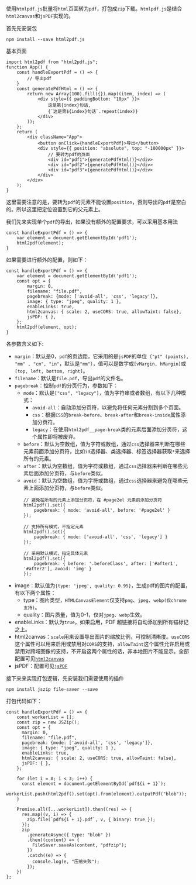 使用`htmlpdf.js`批量将`html`页面转为`pdf`，打包成`zip`下载。`htmlpdf.js`是结合`html2canvas`和`jsPDF`实现的。

首先先安装包
```
npm install --save html2pdf.js
```

基本页面
```
import html2pdf from "html2pdf.js";
function App() {
    const handleExportPdf = () => {
        // 导出pdf
    }
    const generatePdfHtml = () => {
        return new Array(100).fill({}).map((item, index) => (
            <div style={{ paddingBottom: "10px" }}>
                这是第{index}句话,
                {`这是第${index}句话`.repeat(index)}
            </div>
        ));
    };
    return (
        <div className="App">
            <button onClick={handleExportPdf}>导出</button>
            <div style={{ position: "absolute", top: "-100000px" }}>
                // 要转为pdf的页面
                <div id="pdf1">{generatePdfHtml()}</div>
                <div id="pdf2">{generatePdfHtml()}</div>
                <div id="pdf3">{generatePdfHtml()}</div>
            </div>
        </div>
    );
}

```
这里需要注意的是，要转为`pdf`的元素不能设置`position`，否则导出的`pdf`是空白的。所以这里把定位设置到它的父元素上。

我们先来实现单个`pdf`的导出，如果没有额外的配置要求，可以采用基本用法
```
const handleExportPdf = () => {
    var element = document.getElementById('pdf1');
    html2pdf(element);
}
```
如果需要进行额外的配置，则如下：
```
const handleExportPdf = () => {
    var element = document.getElementById('pdf1');
    const opt = {
        margin: 0, 
        filename: "file.pdf",
        pagebreak: {mode: ['avoid-all', 'css', 'legacy']},
        image: { type: "jpeg", quality: 1 },
        enableLinks: true,
        html2canvas: { scale: 2, useCORS: true, allowTaint: false},
        jsPDF: { },
    };
    html2pdf(element, opt);
}
```
各参数含义如下:
* `margin`：默认是0，`pdf`的页边距，它采用的是`jsPDF`的单位（`"pt" (points), "mm" , "cm", "in"`，默认是`"mm"`），值可以是数字或`[vMargin, hMargin]`或`[top, left, bottom, right]`。
* `filename`：默认是`file.pdf`，导出`pdf`的文件名。
* `pagebreak`：控制`pdf`的分页行为，参数如下：
    * `mode`：默认是`["css", "legacy"]`，值为字符串或者数组，有以下几种模式：
        * `avoid-all`：自动添加分页符，以避免将任何元素分割到多个页面。
        * `css`：根据`CSS`的`break-before`、`break-after`和`break-inside`属性添加分页符。
        * `legacy`：在使用`html2pdf__page-break`类的元素后面添加分页符，这个属性即将被废弃。
    * `before`：默认为空数组，值为字符或数组，通过`css`选择器来判断在哪些元素前面添加分页符，比如`id`选择器、类选择器、标签选择器获取`*`来选择所有的元素。
    * `after`：默认为空数组，值为字符或数组，通过`css`选择器来判断在哪些元素后面添加分页符，与`before`类似。
    * `avoid`：默认为空数组，值为字符或数组，通过`css`选择器来避免在哪些元素上面添加分页符，与`before`类似。
        ```
        // 避免在所有的元素上添加分页符，在 #page2el 元素前添加分页符
        html2pdf().set({
            pagebreak: { mode: 'avoid-all', before: '#page2el' }
        });

        // 支持所有模式，不指定元素
        html2pdf().set({
            pagebreak: { mode: ['avoid-all', 'css', 'legacy'] }
        });

        // 采用默认模式，指定具体元素
        html2pdf().set({
            pagebreak: { before: '.beforeClass', after: ['#after1', '#after2'], avoid: 'img' }
        });
        ```
* image：默认值为`{type: 'jpeg', quality: 0.95}`，生成pdf的图片的配置，有以下两个属性：
    * type：图片类型，`HTMLCanvasElement`仅支持`png`、`jpeg`、`webp(仅chrome支持)`。
    * quality：图片质量，值为0-1，仅对`jpeg`、`webp`生效。
* enableLinks：默认为`true`，如果启用，PDF 超链接将自动添加到所有锚标记之上。
* html2canvas：`scale`用来设置导出图片的缩放比例，可控制清晰度。`useCORS`这个属性可以用来启用或禁用对`CORS`的支持，`allowTaint`这个属性允许启用或禁用对跨域图像的支持，不开启这两个属性的话，非本地图片不能显示。全部配置可见[`html2canvas`](https://html2canvas.hertzen.com/configuration)
* jsPDF：配置可见[`jsPDF`](http://rawgit.com/MrRio/jsPDF/master/docs/jsPDF.html)

接下来来实现打包逻辑，先安装我们需要使用的插件
```
npm install jszip file-saver --save
```
打包代码如下：
```
const handleExportPdf = () => {
    const workerList = [];
    const zip = new JSZip();
    const opt = {
      margin: 0, 
      filename: "file.pdf",
      pagebreak: {mode: ['avoid-all', 'css', 'legacy']},
      image: { type: "jpeg", quality: 1 },
      enableLinks: true,
      html2canvas: { scale: 2, useCORS: true, allowTaint: false},
      jsPDF: { },
    };

    for (let i = 0; i < 3; i++) {
      const element = document.getElementById(`pdf${i + 1}`);
      workerList.push(html2pdf().set(opt).from(element).outputPdf("blob"));
    }
    
    Promise.all([...workerList]).then((res) => {
      res.map((v, i) => {
        zip.file(`pdf${i + 1}.pdf`, v, { binary: true });
      });
      zip
        .generateAsync({ type: "blob" })
        .then((content) => {
          FileSaver.saveAs(content, "pdfzip");
        })
        .catch((e) => {
          console.log(e, "压缩失败");
        });
    })
};
```